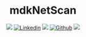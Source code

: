 <h1 align="center"> mdkNetScan </h1>
<p align="center">
  <a href="https://www.python.org/ftp/python/3.12.1/python-3.12.1-amd64.exe"><img src="https://img.shields.io/badge/python-3.12-blue"></a>
  <a href='https://www.linkedin.com/in/mohamed-doukkani/' target="_blank"><img alt='Linkedin' src='https://img.shields.io/badge/mdk19-100000?style=plastic&logo=Linkedin&logoColor=FFFFFF&labelColor=B7B7B7&color=593FEA'/></a>
  <a href="https://github.com/doukkani17moha/mdkNetScan/issues"><img src="https://img.shields.io/github/issues/doukkani17moha/mdkNetScan"></a>
  <a href='https://github.com/doukkani17moha/mdkNetScan' target="_blank"><img alt='Github' src='https://img.shields.io/badge/January_2024-100000?style=plastic&logo=Github&logoColor=FFFFFF&labelColor=B7B7B7&color=FF2222'/></a>
  <a href="https://github.com/doukkani17moha/mdkNetScan/stargazers"><img src="https://img.shields.io/github/stars/doukkani17moha/mdkNetScan"></a>
</p>
